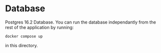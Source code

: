 # Database
Postgres 16.2 Database. You can run the database independantly from the rest of the application by running:

```
docker compose up
```

in this directory.